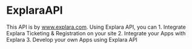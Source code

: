 ExplaraAPI
==========

This API is by www.explara.com. Using Explara API, you can  1. Integrate Explara Ticketing &amp; Registration on your site  2. Integrate your Apps with Explara 3. Develop your own Apps using Explara API 
